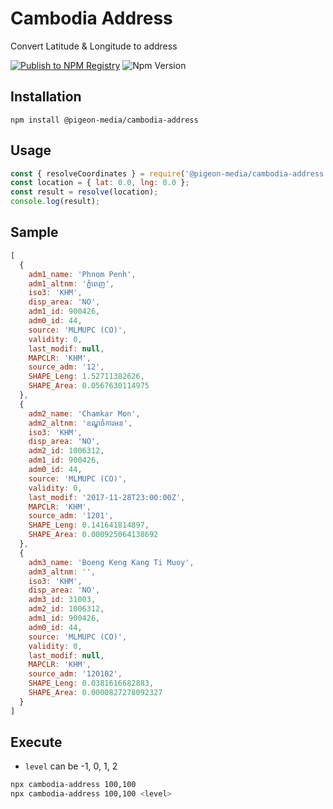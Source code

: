# Cambodia Address

Convert Latitude & Longitude to address

[![Publish to NPM Registry](https://github.com/pigeon-media/cambodia-address/actions/workflows/npm.yml/badge.svg)](https://github.com/pigeon-media/cambodia-address/actions/workflows/npm.yml)
![Npm Version](https://img.shields.io/npm/v/@pigeon-media/cambodia-address.svg)

## Installation

```
npm install @pigeon-media/cambodia-address
```

## Usage

```js
const { resolveCoordinates } = require('@pigeon-media/cambodia-address');
const location = { lat: 0.0, lng: 0.0 };
const result = resolve(location);
console.log(result);
```


## Sample

```js
[
  {
    adm1_name: 'Phnom Penh',
    adm1_altnm: 'ភ្នំពេញ',
    iso3: 'KHM',
    disp_area: 'NO',
    adm1_id: 900426,
    adm0_id: 44,
    source: 'MLMUPC (CO)',
    validity: 0,
    last_modif: null,
    MAPCLR: 'KHM',
    source_adm: '12',
    SHAPE_Leng: 1.52711382626,
    SHAPE_Area: 0.0567630114975
  },
  {
    adm2_name: 'Chamkar Mon',
    adm2_altnm: 'ខណ្ឌចំការមន',
    iso3: 'KHM',
    disp_area: 'NO',
    adm2_id: 1006312,
    adm1_id: 900426,
    adm0_id: 44,
    source: 'MLMUPC (CO)',
    validity: 0,
    last_modif: '2017-11-28T23:00:00Z',
    MAPCLR: 'KHM',
    source_adm: '1201',
    SHAPE_Leng: 0.141641814897,
    SHAPE_Area: 0.000925064138692
  },
  {
    adm3_name: 'Boeng Keng Kang Ti Muoy',
    adm3_altnm: '',
    iso3: 'KHM',
    disp_area: 'NO',
    adm3_id: 31003,
    adm2_id: 1006312,
    adm1_id: 900426,
    adm0_id: 44,
    source: 'MLMUPC (CO)',
    validity: 0,
    last_modif: null,
    MAPCLR: 'KHM',
    source_adm: '120102',
    SHAPE_Leng: 0.0381616682883,
    SHAPE_Area: 0.0000827278092327
  }
]
```

## Execute

- `level` can be -1, 0, 1, 2

```bash
npx cambodia-address 100,100
npx cambodia-address 100,100 <level>
```

